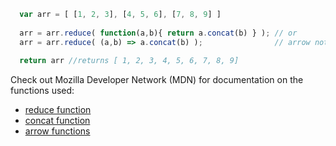 
```javascript
  var arr = [ [1, 2, 3], [4, 5, 6], [7, 8, 9] ]
  
  arr = arr.reduce( function(a,b){ return a.concat(b) } ); // or
  arr = arr.reduce( (a,b) => a.concat(b) );                // arrow notation equivalent
    
  return arr //returns [ 1, 2, 3, 4, 5, 6, 7, 8, 9]
```

Check out Mozilla Developer Network (MDN) for documentation on the functions used:
- [reduce function](https://developer.mozilla.org/en/docs/Web/JavaScript/Reference/Global_Objects/Array/reduce)
- [concat function](https://developer.mozilla.org/en-US/docs/Web/JavaScript/Reference/Global_Objects/Array/concat)
- [arrow functions](https://developer.mozilla.org/en-US/docs/Web/JavaScript/Reference/Functions/Arrow_functions)
